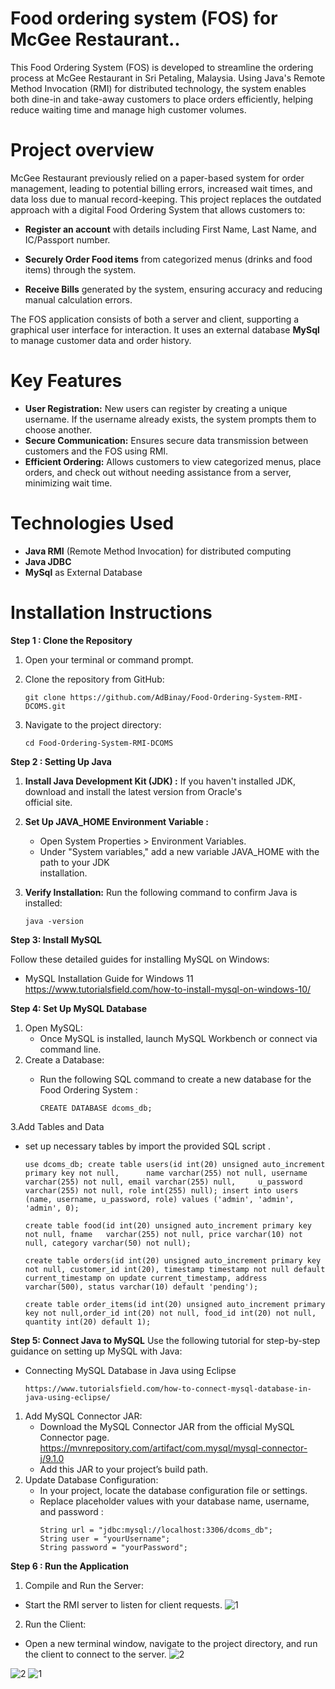 # Food ordering system (FOS) for McGee Restaurant..

This Food Ordering System (FOS) is developed to streamline the ordering process at McGee Restaurant in Sri Petaling, Malaysia. 
Using Java's Remote Method Invocation (RMI) for distributed technology, the system enables both dine-in and take-away customers to place orders efficiently, helping reduce waiting time and manage high customer volumes.

# Project overview

McGee Restaurant previously relied on a paper-based system for order management, leading to potential billing errors, increased wait times, and data loss due to manual record-keeping. This project replaces the outdated approach with a digital Food Ordering System that allows customers to:

* **Register an account** with details including First Name, Last Name, and IC/Passport number.

* **Securely Order Food items** from categorized menus (drinks and food items) through the system.


* **Receive Bills** generated by the system, ensuring accuracy and reducing manual calculation errors.

The FOS application consists of both a server and client, supporting a graphical user interface for interaction. It uses an external database **MySql** to manage customer data and order history.

# Key Features

* **User Registration:** New users can register by creating a unique username. If the username already exists, the system prompts them to choose another.
* **Secure Communication:** Ensures secure data transmission between customers and the FOS using RMI.
* **Efficient Ordering:** Allows customers to view categorized menus, place orders, and check out without needing assistance from a server, minimizing wait time.

# Technologies Used
* **Java RMI** (Remote Method Invocation) for distributed computing
* **Java JDBC**
* **MySql** as External Database

# Installation Instructions

**Step 1 : Clone the Repository**

 1. Open your terminal or command prompt.
 2. Clone the repository from GitHub:
    
    ```
    git clone https://github.com/AdBinay/Food-Ordering-System-RMI-DCOMS.git
    ```
 3. Navigate to the project directory:
    
    ```
    cd Food-Ordering-System-RMI-DCOMS
    ```
**Step 2 : Setting Up Java**

 1. **Install Java Development Kit (JDK) :**
    If you haven't installed JDK, download and install the latest version from Oracle's    
    official site.
 2. **Set Up JAVA_HOME Environment Variable :**
    * Open System Properties > Environment Variables.
    * Under "System variables," add a new variable JAVA_HOME with the path to your JDK    
      installation.
 3. **Verify Installation:**
    Run the following command to confirm Java is installed:
    
    ```
    java -version
    ```
**Step 3: Install MySQL**

Follow these detailed guides for installing MySQL on Windows:
  * MySQL Installation Guide for Windows 11 https://www.tutorialsfield.com/how-to-install-mysql-on-windows-10/

**Step 4: Set Up MySQL Database**

1. Open MySQL:
   * Once MySQL is installed, launch MySQL Workbench or connect via command line.
2. Create a Database:
   * Run the following SQL command to create a new database for the Food Ordering System :
     
     ```
     CREATE DATABASE dcoms_db;
     ```
3.Add Tables and Data
   * set up necessary tables by import the provided SQL script .
     
     ```
     use dcoms_db; create table users(id int(20) unsigned auto_increment primary key not null,      name varchar(255) not null, username varchar(255) not null, email varchar(255) null,     u_password varchar(255) not null, role int(255) null); insert into users (name, username, u_password, role) values ('admin', 'admin', 'admin', 0);
     ```
     
     ```
     create table food(id int(20) unsigned auto_increment primary key not null, fname   varchar(255) not null, price varchar(10) not null, category varchar(50) not null);
     ```

     ```
     create table orders(id int(20) unsigned auto_increment primary key not null, customer_id int(20), timestamp timestamp not null default current_timestamp on update current_timestamp, address varchar(500), status varchar(10) default 'pending');
     ```

     ```
     create table order_items(id int(20) unsigned auto_increment primary key not null,order_id int(20) not null, food_id int(20) not null, quantity int(20) default 1);
     ```
**Step 5: Connect Java to MySQL**
Use the following tutorial for step-by-step guidance on setting up MySQL with Java:

* Connecting MySQL Database in Java using Eclipse
  ```
  https://www.tutorialsfield.com/how-to-connect-mysql-database-in-java-using-eclipse/
  ```

1. Add MySQL Connector JAR:
   * Download the MySQL Connector JAR from the official MySQL Connector page.
     https://mvnrepository.com/artifact/com.mysql/mysql-connector-j/9.1.0
   * Add this JAR to your project’s build path.
2. Update Database Configuration:
   * In your project, locate the database configuration file or settings.
   * Replace placeholder values with your database name, username, and password :
      ```
      String url = "jdbc:mysql://localhost:3306/dcoms_db";
      String user = "yourUsername";
      String password = "yourPassword";
      ```
**Step 6 : Run the Application**
1. Compile and Run the Server:
 * Start the RMI server to listen for client requests.
   ![1](https://github.com/user-attachments/assets/a394bac5-4655-4aa2-ab8e-819fa145878e)

2. Run the Client:
 * Open a new terminal window, navigate to the project directory, and run the client to connect to the server.
   ![2](https://github.com/user-attachments/assets/e2539c7d-d8ec-42f3-9f9d-06a13c23fa0a)
   
![2](https://github.com/user-attachments/assets/a0feff0c-e337-425a-932c-fe66413c6560)
![1](https://github.com/user-attachments/assets/287d0ca9-bc7e-42d2-b41c-251fe5b251e5)


